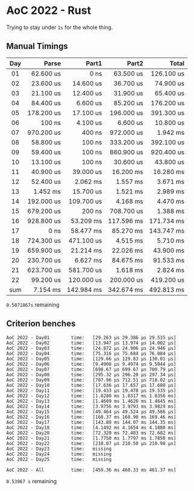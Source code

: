 # AoC 2022 - Rust

Trying to stay under `1s` for the whole thing.


## Manual Timings

| Day |      Parse |      Part1 |      Part2 |      Total |
| :-: | ---------: | ---------: | ---------: | ---------: |
| 01  |  62.600 us |       0 ns |  63.500 us | 126.100 us |
| 02  |  23.600 us |  14.600 us |  36.700 us |  74.900 us |
| 03  |  21.100 us |  12.400 us |  31.900 us |  65.400 us |
| 04  |  84.400 us |   6.600 us |  85.200 us | 176.200 us |
| 05  | 178.200 us |  17.100 us | 196.000 us | 391.300 us |
| 06  |     100 ns |   4.100 us |   6.600 us |  10.800 us |
| 07  | 970.200 us |     400 ns | 972.000 us |   1.942 ms |
| 08  |  58.800 us |     100 ns | 333.200 us | 392.100 us |
| 09  |  59.400 us |     100 ns | 860.900 us | 920.400 us |
| 10  |  13.100 us |     100 ns |  30.600 us |  43.800 us |
| 11  |  40.900 us |  39.000 us |  16.200 ms |  16.280 ms |
| 12  |  52.400 us |   2.062 ms |   1.557 ms |   3.671 ms |
| 13  |   1.452 ms |  15.700 us |   1.521 ms |   2.989 ms |
| 14  | 192.000 us | 109.700 us |   4.168 ms |   4.470 ms |
| 15  | 679.200 us |     200 ns | 708.700 us |   1.388 ms |
| 16  | 928.800 us |  53.209 ms | 117.596 ms | 171.734 ms |
| 17  |       0 ns |  58.477 ms |  85.270 ms | 143.747 ms |
| 18  | 724.300 us | 471.100 us |   4.515 ms |   5.710 ms |
| 19  | 659.900 us |  21.214 ms |  22.026 ms |  43.900 ms |
| 20  | 230.700 us |   6.627 ms |  84.675 ms |  91.533 ms |
| 21  | 623.700 us | 581.700 us |   1.618 ms |   2.824 ms |
| 22  |  99.200 us | 120.000 us | 200.000 us | 419.200 us |
| sum |   7.154 ms | 142.984 ms | 342.674 ms | 492.813 ms |

`0.5071867s` remaining

## Criterion benches

```
AoC 2022 - Day01        time:   [29.263 µs 29.386 µs 29.515 µs]
AoC 2022 - Day02        time:   [13.947 µs 13.974 µs 14.002 µs]
AoC 2022 - Day03        time:   [24.872 µs 24.906 µs 24.946 µs]
AoC 2022 - Day04        time:   [75.316 µs 75.684 µs 76.084 µs]
AoC 2022 - Day05        time:   [129.66 µs 129.83 µs 130.01 µs]
AoC 2022 - Day06        time:   [9.4908 µs 9.4974 µs 9.5044 µs]
AoC 2022 - Day07        time:   [698.67 µs 699.67 µs 700.79 µs]
AoC 2022 - Day08        time:   [295.32 µs 296.20 µs 297.34 µs]
AoC 2022 - Day09        time:   [707.96 µs 712.51 µs 718.02 µs]
AoC 2022 - Day10        time:   [17.636 µs 17.657 µs 17.680 µs]
AoC 2022 - Day11        time:   [19.433 µs 19.478 µs 19.535 µs]
AoC 2022 - Day12        time:   [1.8280 ms 1.8317 ms 1.8356 ms]
AoC 2022 - Day13        time:   [1.4609 ms 1.4626 ms 1.4645 ms]
AoC 2022 - Day14        time:   [3.9756 ms 3.9793 ms 3.9829 ms]
AoC 2022 - Day15        time:   [49.464 µs 49.524 µs 49.586 µs]
AoC 2022 - Day16        time:   [168.37 ms 168.90 ms 169.46 ms]
AoC 2022 - Day17        time:   [143.80 ms 144.07 ms 144.35 ms]
AoC 2022 - Day18        time:   [4.1492 ms 4.1654 ms 4.1880 ms]
AoC 2022 - Day20        time:   [72.320 ms 72.483 ms 72.682 ms]
AoC 2022 - Day21        time:   [1.7750 ms 1.7797 ms 1.7850 ms]
AoC 2022 - Day22        time:   [210.07 µs 210.50 µs 210.98 µs]
AoC 2022 - Day23        time:   missing
AoC 2022 - Day24        time:   missing
AoC 2022 - Day25        time:   missing

AoC 2022 - All          time:   [459.36 ms 460.33 ms 461.37 ms]
```

`0.53967 s` remaining
